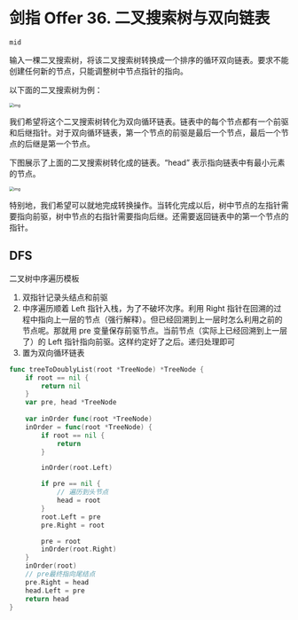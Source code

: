 # 剑指 Offer 36. 二叉搜索树与双向链表

`mid`

输入一棵二叉搜索树，将该二叉搜索树转换成一个排序的循环双向链表。要求不能创建任何新的节点，只能调整树中节点指针的指向。

以下面的二叉搜索树为例：

<img src="https://markdown-1303167219.cos.ap-shanghai.myqcloud.com/bstdlloriginalbst.png" alt="img" style="zoom:50%;" />

我们希望将这个二叉搜索树转化为双向循环链表。链表中的每个节点都有一个前驱和后继指针。对于双向循环链表，第一个节点的前驱是最后一个节点，最后一个节点的后继是第一个节点。

下图展示了上面的二叉搜索树转化成的链表。“head” 表示指向链表中有最小元素的节点。

<img src="https://markdown-1303167219.cos.ap-shanghai.myqcloud.com/bstdllreturndll.png" alt="img" style="zoom: 50%;" />

特别地，我们希望可以就地完成转换操作。当转化完成以后，树中节点的左指针需要指向前驱，树中节点的右指针需要指向后继。还需要返回链表中的第一个节点的指针。

## DFS

二叉树中序遍历模板

1. 双指针记录头结点和前驱
2. 中序遍历顺着 Left 指针入栈，为了不破坏次序。利用 Right 指针在回溯的过程中指向上一层的节点（强行解释）。但已经回溯到上一层时怎么利用之前的节点呢。那就用 pre 变量保存前驱节点。当前节点（实际上已经回溯到上一层了）的 Left 指针指向前驱。这样约定好了之后。递归处理即可
3. 置为双向循环链表

```go
func treeToDoublyList(root *TreeNode) *TreeNode {
	if root == nil {
		return nil
	}
    var pre, head *TreeNode
    
	var inOrder func(root *TreeNode)
	inOrder = func(root *TreeNode) {
		if root == nil {
			return
		}

		inOrder(root.Left)

		if pre == nil {
			// 遍历到头节点
			head = root
		}
		root.Left = pre
		pre.Right = root

		pre = root
		inOrder(root.Right)
	}
	inOrder(root)
	// pre最终指向尾结点
	pre.Right = head
	head.Left = pre
	return head
}
```



